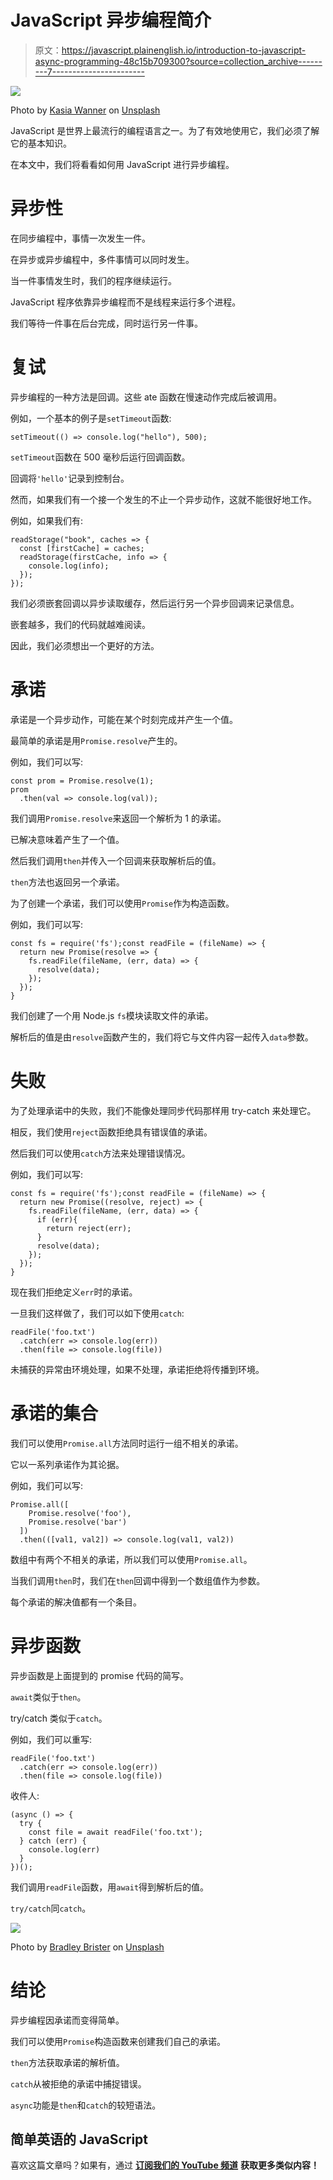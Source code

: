 # JavaScript 异步编程简介

> 原文：<https://javascript.plainenglish.io/introduction-to-javascript-async-programming-48c15b709300?source=collection_archive---------7----------------------->

![](img/62a4a9a82a90c88408eb56086bdc53a6.png)

Photo by [Kasia Wanner](https://unsplash.com/@tueio?utm_source=medium&utm_medium=referral) on [Unsplash](https://unsplash.com?utm_source=medium&utm_medium=referral)

JavaScript 是世界上最流行的编程语言之一。为了有效地使用它，我们必须了解它的基本知识。

在本文中，我们将看看如何用 JavaScript 进行异步编程。

# 异步性

在同步编程中，事情一次发生一件。

在异步或异步编程中，多件事情可以同时发生。

当一件事情发生时，我们的程序继续运行。

JavaScript 程序依靠异步编程而不是线程来运行多个进程。

我们等待一件事在后台完成，同时运行另一件事。

# 复试

异步编程的一种方法是回调。这些 ate 函数在慢速动作完成后被调用。

例如，一个基本的例子是`setTimeout`函数:

```
setTimeout(() => console.log("hello"), 500);
```

`setTimeout`函数在 500 毫秒后运行回调函数。

回调将`'hello'`记录到控制台。

然而，如果我们有一个接一个发生的不止一个异步动作，这就不能很好地工作。

例如，如果我们有:

```
readStorage("book", caches => {
  const [firstCache] = caches;
  readStorage(firstCache, info => {
    console.log(info);
  });
});
```

我们必须嵌套回调以异步读取缓存，然后运行另一个异步回调来记录信息。

嵌套越多，我们的代码就越难阅读。

因此，我们必须想出一个更好的方法。

# 承诺

承诺是一个异步动作，可能在某个时刻完成并产生一个值。

最简单的承诺是用`Promise.resolve`产生的。

例如，我们可以写:

```
const prom = Promise.resolve(1);
prom
  .then(val => console.log(val));
```

我们调用`Promise.resolve`来返回一个解析为 1 的承诺。

已解决意味着产生了一个值。

然后我们调用`then`并传入一个回调来获取解析后的值。

`then`方法也返回另一个承诺。

为了创建一个承诺，我们可以使用`Promise`作为构造函数。

例如，我们可以写:

```
const fs = require('fs');const readFile = (fileName) => {
  return new Promise(resolve => {
    fs.readFile(fileName, (err, data) => {
      resolve(data);
    });
  });
}
```

我们创建了一个用 Node.js `fs`模块读取文件的承诺。

解析后的值是由`resolve`函数产生的，我们将它与文件内容一起传入`data`参数。

# 失败

为了处理承诺中的失败，我们不能像处理同步代码那样用 try-catch 来处理它。

相反，我们使用`reject`函数拒绝具有错误值的承诺。

然后我们可以使用`catch`方法来处理错误情况。

例如，我们可以写:

```
const fs = require('fs');const readFile = (fileName) => {
  return new Promise((resolve, reject) => {
    fs.readFile(fileName, (err, data) => {
      if (err){
        return reject(err);
      }
      resolve(data);
    });
  });
}
```

现在我们拒绝定义`err`时的承诺。

一旦我们这样做了，我们可以如下使用`catch`:

```
readFile('foo.txt')
  .catch(err => console.log(err))
  .then(file => console.log(file))
```

未捕获的异常由环境处理，如果不处理，承诺拒绝将传播到环境。

# 承诺的集合

我们可以使用`Promise.all`方法同时运行一组不相关的承诺。

它以一系列承诺作为其论据。

例如，我们可以写:

```
Promise.all([
    Promise.resolve('foo'),
    Promise.resolve('bar')
  ])
  .then(([val1, val2]) => console.log(val1, val2))
```

数组中有两个不相关的承诺，所以我们可以使用`Promise.all`。

当我们调用`then`时，我们在`then`回调中得到一个数组值作为参数。

每个承诺的解决值都有一个条目。

# 异步函数

异步函数是上面提到的 promise 代码的简写。

`await`类似于`then`。

try/catch 类似于`catch`。

例如，我们可以重写:

```
readFile('foo.txt')
  .catch(err => console.log(err))
  .then(file => console.log(file))
```

收件人:

```
(async () => {
  try {
    const file = await readFile('foo.txt');
  } catch (err) {
    console.log(err)
  }
})();
```

我们调用`readFile`函数，用`await`得到解析后的值。

`try/catch`同`catch`。

![](img/2438bd5b2ea30273e591779e27447be3.png)

Photo by [Bradley Brister](https://unsplash.com/@bradley_brister?utm_source=medium&utm_medium=referral) on [Unsplash](https://unsplash.com?utm_source=medium&utm_medium=referral)

# 结论

异步编程因承诺而变得简单。

我们可以使用`Promise`构造函数来创建我们自己的承诺。

`then`方法获取承诺的解析值。

`catch`从被拒绝的承诺中捕捉错误。

`async`功能是`then`和`catch`的较短语法。

## 简单英语的 JavaScript

喜欢这篇文章吗？如果有，通过 [**订阅我们的 YouTube 频道**](https://www.youtube.com/channel/UCtipWUghju290NWcn8jhyAw) **获取更多类似内容！**